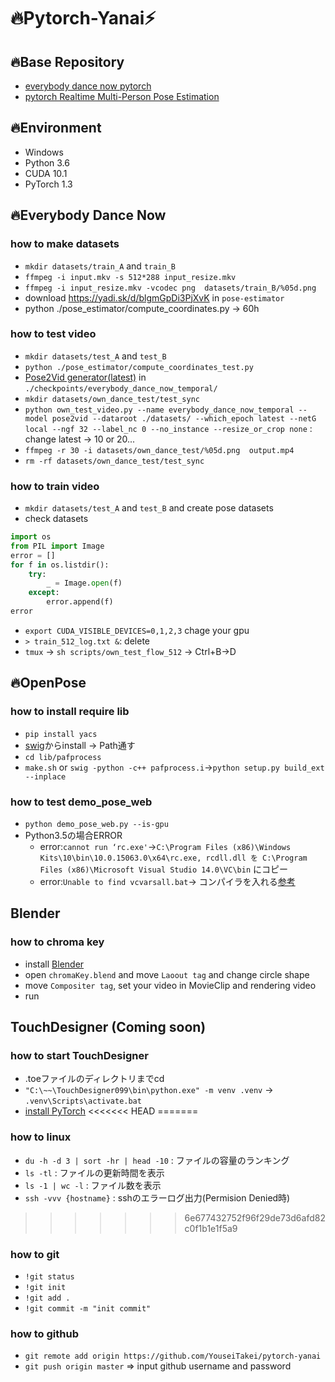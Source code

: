# 🔥Pytorch-Yanai⚡
## 🔥Base Repository
  * [everybody dance now pytorch](https://github.com/Lotayou/everybody_dance_now_pytorch)
  * [pytorch Realtime Multi-Person Pose Estimation](https://github.com/tensorboy/pytorch_Realtime_Multi-Person_Pose_Estimation)

## 🔥Environment
  * Windows
  * Python 3.6
  * CUDA 10.1
  * PyTorch 1.3

## 🔥Everybody Dance Now

### how to make datasets
  * `mkdir datasets/train_A` and `train_B`
  * `ffmpeg -i input.mkv -s 512*288 input_resize.mkv`
  * `ffmpeg -i input_resize.mkv -vcodec png  datasets/train_B/%05d.png`
  * download https://yadi.sk/d/blgmGpDi3PjXvK in `pose-estimator`
  * python ./pose_estimator/compute_coordinates.py -> 60h

### how to test video
  * `mkdir datasets/test_A` and `test_B`
  * `python ./pose_estimator/compute_coordinates_test.py`
  * [Pose2Vid generator(latest)](https://yadi.sk/d/U_sRn9dZiV-G0w) in `./checkpoints/everybody_dance_now_temporal/`
  * `mkdir datasets/own_dance_test/test_sync`
  * `python own_test_video.py --name everybody_dance_now_temporal --model pose2vid --dataroot ./datasets/ --which_epoch latest --netG local --ngf 32 --label_nc 0 --no_instance --resize_or_crop none` : change latest -> 10 or 20...
  * `ffmpeg -r 30 -i datasets/own_dance_test/%05d.png  output.mp4`
  * `rm -rf datasets/own_dance_test/test_sync`

### how to train video
  * `mkdir datasets/test_A` and `test_B` and create pose datasets
  * check datasets
```python
import os
from PIL import Image
error = []
for f in os.listdir():
    try:
        _ = Image.open(f)
    except:
        error.append(f)
error
```
  * `export CUDA_VISIBLE_DEVICES=0,1,2,3` chage your gpu
  * ` > train_512_log.txt & `: delete
  * `tmux` -> `sh scripts/own_test_flow_512` -> Ctrl+B->D


## 🔥OpenPose

### how to install require lib
  * `pip install yacs`
  * [swig](http://www.swig.org/download.html)からinstall -> Path通す
  * `cd lib/pafprocess`
  * `make.sh` or `swig -python -c++ pafprocess.i`->`python setup.py build_ext --inplace`

### how to test demo_pose_web
  * `python demo_pose_web.py --is-gpu`
  * Python3.5の場合ERROR
    * error:`cannot run ‘rc.exe'`->`C:\Program Files (x86)\Windows Kits\10\bin\10.0.15063.0\x64\rc.exe, rcdll.dll を C:\Program Files (x86)\Microsoft Visual Studio 14.0\VC\bin` にコピー
    * error:`Unable to find vcvarsall.bat`-> コンパイラを入れる[参考](https://blog.sky-net.pw/article/25)

## Blender
### how to chroma key
  * install [Blender](https://www.blender.org/download/)
  * open `chromaKey.blend` and move `Laoout tag` and change circle shape
  * move `Compositer tag`, set your video in MovieClip and rendering video
  * run
## TouchDesigner (Coming soon)
### how to start TouchDesigner
  * .toeファイルのディレクトリまでcd
  * `"C:\~~\TouchDesigner099\bin\python.exe" -m venv .venv` -> `.venv\Scripts\activate.bat`
  * [install PyTorch](https://pytorch.org/)
<<<<<<< HEAD
=======

### how to linux
* `du -h -d 3 | sort -hr | head -10` : ファイルの容量のランキング
* `ls -tl` : ファイルの更新時間を表示
* `ls -1 | wc -l` : ファイル数を表示
* `ssh -vvv {hostname}` : sshのエラーログ出力(Permision Denied時)
>>>>>>> 6e677432752f96f29de73d6afd82c0f1b1e1f5a9

### how to git
  * `!git status`
  * `!git init`
  * `!git add .`
  * `!git commit -m "init commit"`

### how to github
  * `git remote add origin https://github.com/YouseiTakei/pytorch-yanai`
  * `git push origin master`  => input github username and password
